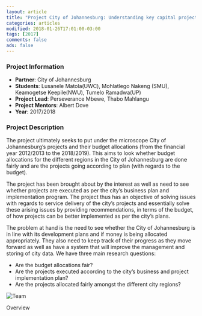 ```yaml
---
layout: article
title: "Project City of Johannesburg: Understanding key capital projects across the City"
categories: articles
modified: 2018-01-26T17:01:00-03:00
tags: [2017]
comments: false
ads: false
---
```



### Project Information

* **Partner**: City of Johannesburg
* **Students**: Lusanele Matola(UWC), Mohlatlego Nakeng (SMU), Keamogetse Keepile(NWU), Tumelo Ramadwa(UP)
* **Project Lead**: Perseverance Mbewe, Thabo Mahlangu
* **Project Mentors**: Albert Dove
* **Year**: 2017/2018

### Project Description

The project ultimately seeks to put under the microscope City of Johannesburg’s projects and their budget allocations (from the financial year 2012/2013 to the 2018/2019). This aims to look whether budget allocations for the different regions in the City of Johannesburg are done fairly and are the projects going according to plan (with regards to the budget). 

The project has been brought about by the interest as well as need to see whether projects are executed as per the city’s business plan and implementation program. The project thus has an objective of solving issues with regards to service delivery of the city’s projects and essentially solve these arising issues by providing recommendations, in terms of the budget, of how projects can be better implemented as per the city’s plans.

The problem at hand is the need to see whether the City of Johannesburg is in line with its development plans and if money is being allocated appropriately. They also need to keep track of their progress as they move forward as well as have a system that will improve the management and storing of city data.
We have three main research questions:
* Are the budget allocations fair?
* Are the projects executed according to the city’s business and project implementation plan?
* Are the projects allocated fairly amongst the different city regions?


![Team](/images/coj.jpg)

Overview